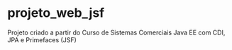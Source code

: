 # projeto_web_jsf
Projeto criado a partir do Curso de Sistemas Comerciais Java EE com CDI, JPA e Primefaces (JSF)
